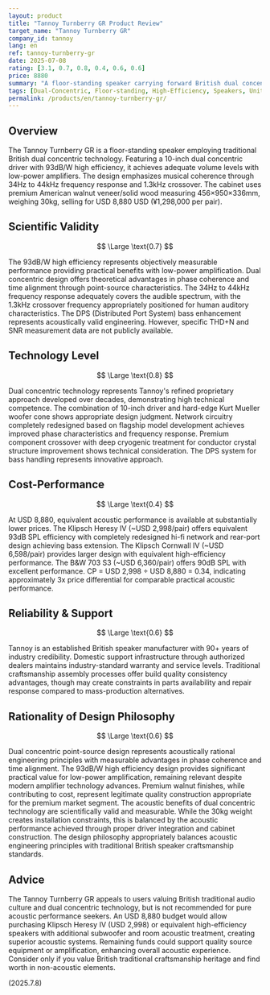 ```yaml
---
layout: product
title: "Tannoy Turnberry GR Product Review"
target_name: "Tannoy Turnberry GR"
company_id: tannoy
lang: en
ref: tannoy-turnberry-gr
date: 2025-07-08
rating: [3.1, 0.7, 0.8, 0.4, 0.6, 0.6]
price: 8880
summary: "A floor-standing speaker carrying forward British dual concentric technology tradition. Features 93dB/W high efficiency and 1.3kHz crossover for musical coherence, but at USD 8,880 the price presents significant cost-performance challenges when equivalent performance is available at 1/3 the cost."
tags: [Dual-Concentric, Floor-standing, High-Efficiency, Speakers, United Kingdom]
permalink: /products/en/tannoy-turnberry-gr/
---
```

## Overview

The Tannoy Turnberry GR is a floor-standing speaker employing traditional British dual concentric technology. Featuring a 10-inch dual concentric driver with 93dB/W high efficiency, it achieves adequate volume levels with low-power amplifiers. The design emphasizes musical coherence through 34Hz to 44kHz frequency response and 1.3kHz crossover. The cabinet uses premium American walnut veneer/solid wood measuring 456×950×336mm, weighing 30kg, selling for USD 8,880 USD (¥1,298,000 per pair).

## Scientific Validity

$$ \Large \text{0.7} $$

The 93dB/W high efficiency represents objectively measurable performance providing practical benefits with low-power amplification. Dual concentric design offers theoretical advantages in phase coherence and time alignment through point-source characteristics. The 34Hz to 44kHz frequency response adequately covers the audible spectrum, with the 1.3kHz crossover frequency appropriately positioned for human auditory characteristics. The DPS (Distributed Port System) bass enhancement represents acoustically valid engineering. However, specific THD+N and SNR measurement data are not publicly available.

## Technology Level

$$ \Large \text{0.8} $$

Dual concentric technology represents Tannoy's refined proprietary approach developed over decades, demonstrating high technical competence. The combination of 10-inch driver and hard-edge Kurt Mueller woofer cone shows appropriate design judgment. Network circuitry completely redesigned based on flagship model development achieves improved phase characteristics and frequency response. Premium component crossover with deep cryogenic treatment for conductor crystal structure improvement shows technical consideration. The DPS system for bass handling represents innovative approach.

## Cost-Performance

$$ \Large \text{0.4} $$

At USD 8,880, equivalent acoustic performance is available at substantially lower prices. The Klipsch Heresy IV (~USD 2,998/pair) offers equivalent 93dB SPL efficiency with completely redesigned hi-fi network and rear-port design achieving bass extension. The Klipsch Cornwall IV (~USD 6,598/pair) provides larger design with equivalent high-efficiency performance. The B&W 703 S3 (~USD 6,360/pair) offers 90dB SPL with excellent performance. CP = USD 2,998 ÷ USD 8,880 = 0.34, indicating approximately 3x price differential for comparable practical acoustic performance.

## Reliability & Support

$$ \Large \text{0.6} $$

Tannoy is an established British speaker manufacturer with 90+ years of industry credibility. Domestic support infrastructure through authorized dealers maintains industry-standard warranty and service levels. Traditional craftsmanship assembly processes offer build quality consistency advantages, though may create constraints in parts availability and repair response compared to mass-production alternatives.

## Rationality of Design Philosophy

$$ \Large \text{0.6} $$

Dual concentric point-source design represents acoustically rational engineering principles with measurable advantages in phase coherence and time alignment. The 93dB/W high efficiency design provides significant practical value for low-power amplification, remaining relevant despite modern amplifier technology advances. Premium walnut finishes, while contributing to cost, represent legitimate quality construction appropriate for the premium market segment. The acoustic benefits of dual concentric technology are scientifically valid and measurable. While the 30kg weight creates installation constraints, this is balanced by the acoustic performance achieved through proper driver integration and cabinet construction. The design philosophy appropriately balances acoustic engineering principles with traditional British speaker craftsmanship standards.

## Advice

The Tannoy Turnberry GR appeals to users valuing British traditional audio culture and dual concentric technology, but is not recommended for pure acoustic performance seekers. An USD 8,880 budget would allow purchasing Klipsch Heresy IV (USD 2,998) or equivalent high-efficiency speakers with additional subwoofer and room acoustic treatment, creating superior acoustic systems. Remaining funds could support quality source equipment or amplification, enhancing overall acoustic experience. Consider only if you value British traditional craftsmanship heritage and find worth in non-acoustic elements.

(2025.7.8)